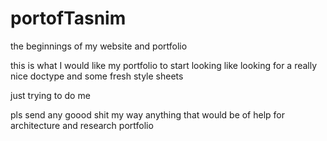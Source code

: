 # portofTasnim
the beginnings of my website and portfolio


this is what I would like my portfolio to start looking like
looking for a really nice doctype and some fresh style sheets


just trying to do me


pls send any goood shit my way anything that would be of help for architecture and research portfolio
